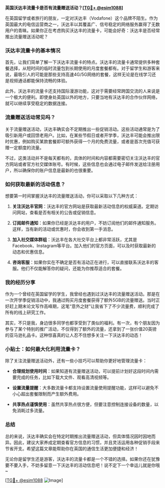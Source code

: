 **英国沃达丰流量卡是否有流量赠送活动？[[TG💪+ @esim1088](https://t.me/s/esim1088)]**

在英国留学或者旅行的朋友，一定对沃达丰（Vodafone）这个品牌不陌生。作为英国最大的电信运营商之一，沃达丰以其覆盖广、信号稳定的网络服务赢得了无数用户的青睐。如果你正在考虑购买沃达丰的流量卡，可能会好奇：沃达丰是否经常推出流量赠送活动呢？

### 沃达丰流量卡的基本情况

首先，让我们简单了解一下沃达丰流量卡的特点。沃达丰的流量卡通常提供多种套餐选择，从短时间的临时流量包到长期使用的月度套餐都有。对于留学生和游客来说，最吸引人的可能是那些支持高速4G/5G网络的套餐，这样无论是在线学习还是视频通话都能保持流畅的体验。

此外，沃达丰的流量卡还支持国际漫游功能，这对于需要经常跨国交流的人来说是一个极大的便利。即使身处英国以外的地方，只要当地有沃达丰的合作伙伴网络，就可以继续享受稳定的数据连接。

### 流量赠送活动常见吗？

关于流量赠送活动，沃达丰确实会不定期推出一些促销活动。这些活动通常是为了吸引新用户或回馈老用户。比如，在某些节假日或者开学季，沃达丰可能会推出限时优惠，例如购买某款套餐即可额外获得一个月的免费流量，或者是首次充值可获赠一定额度的流量。

不过，这类活动并不是每天都有的，具体的时间和内容都需要密切关注沃达丰的官方网站或者官方社交媒体账号。有时候，这些信息也会通过电子邮件发送给注册用户，所以确保你的账户信息是最新的也很重要。

### 如何获取最新的活动信息？

想要第一时间掌握沃达丰的流量赠送活动，你可以采取以下几种方式：

1. **关注沃达丰官网**：沃达丰的官方网站是获取最新活动信息的权威渠道。定期访问网站，查看是否有相关的公告或促销信息。
   
2. **订阅邮件通知**：如果你已经是沃达丰的用户，不妨订阅他们的邮件通知服务。这样，当有新的活动或优惠时，你会收到第一手消息。

3. **加入社交媒体群组**：沃达丰在各大社交平台上都非常活跃，尤其是Facebook、Instagram等平台。加入他们的官方页面，可以及时获取最新的动态和优惠信息。

4. **咨询客服**：如果你实在不确定是否有活动正在进行，可以直接联系沃达丰的客服。他们不仅能解答你的疑问，还能为你推荐适合的套餐。

### 我的经历分享

作为一个曾经在英国留学的学生，我曾经也遇到过沃达丰的流量赠送活动。那是在一次开学季促销活动中，我通过购买月度套餐获得了额外5GB的流量赠送。当时正好赶上期末论文写作高峰期，这笔“意外之财”让我省下了不少流量费，顺利完成了所有的线上研究工作。

其实，不只是我，身边很多同学也都享受到了类似的福利。有一次，有个朋友因为参与了某个特别的推广活动，不仅得到了额外的流量，还拿到了一张价值20英镑的亚马逊礼品卡。这种惊喜真的让人忍不住想多关注一下沃达丰的动态！

### 小贴士：如何最大化利用流量卡？

除了关注流量赠送活动外，还有一些小技巧可以帮助你更好地管理流量卡：

- **合理规划使用时间**：如果知道有流量赠送活动，可以提前计划好这段时间内需要完成的任务，比如下载大文件、观看高清视频等。
  
- **设置流量提醒**：大多数流量卡都支持设置流量使用提醒功能，这样可以避免不小心超出套餐限制而产生额外费用。

- **共享热点谨慎使用**：虽然共享热点很方便，但要注意控制连接设备的数量，以免消耗过多流量。

### 总结

总的来说，沃达丰确实会在特定时期推出流量赠送活动，但具体情况因时因地而异。因此，建议大家养成定期查看官方信息的习惯，并且灵活运用各种促销手段来节省开支。希望这篇文章能帮助你在英国的通信生活更加便捷和经济！

无论你是留学生还是游客，沃达丰的流量卡都是一个不错的选择。如果你还在犹豫要不要入手，不妨多留意一下沃达丰的活动信息吧！说不定下一个幸运儿就是你哦~

[[TG💪+ @esim1088](https://t.me/s/esim1088) ![Image](https://i.postimg.cc/4NQfJmqS/Snipaste-2025-05-13-00-14-12.png)]